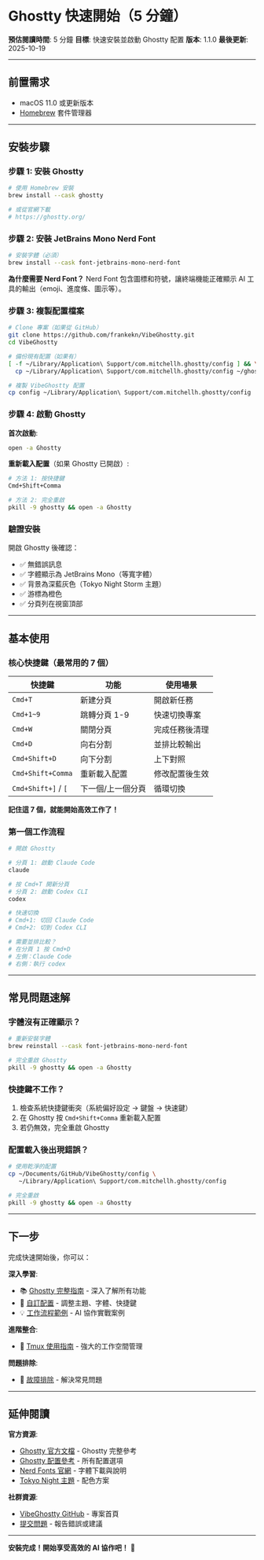 # Ghostty 快速開始（5 分鐘）

**預估閱讀時間**: 5 分鐘
**目標**: 快速安裝並啟動 Ghostty 配置
**版本**: 1.1.0
**最後更新**: 2025-10-19

---

## 前置需求

- macOS 11.0 或更新版本
- [Homebrew](https://brew.sh/) 套件管理器

---

## 安裝步驟

### 步驟 1: 安裝 Ghostty

```bash
# 使用 Homebrew 安裝
brew install --cask ghostty

# 或從官網下載
# https://ghostty.org/
```

### 步驟 2: 安裝 JetBrains Mono Nerd Font

```bash
# 安裝字體（必須）
brew install --cask font-jetbrains-mono-nerd-font
```

**為什麼需要 Nerd Font？**
Nerd Font 包含圖標和符號，讓終端機能正確顯示 AI 工具的輸出（emoji、進度條、圖示等）。

### 步驟 3: 複製配置檔案

```bash
# Clone 專案（如果從 GitHub）
git clone https://github.com/frankekn/VibeGhostty.git
cd VibeGhostty

# 備份現有配置（如果有）
[ -f ~/Library/Application\ Support/com.mitchellh.ghostty/config ] && \
  cp ~/Library/Application\ Support/com.mitchellh.ghostty/config ~/ghostty-config.backup

# 複製 VibeGhostty 配置
cp config ~/Library/Application\ Support/com.mitchellh.ghostty/config
```

### 步驟 4: 啟動 Ghostty

**首次啟動**:
```bash
open -a Ghostty
```

**重新載入配置**（如果 Ghostty 已開啟）:
```bash
# 方法 1: 按快捷鍵
Cmd+Shift+Comma

# 方法 2: 完全重啟
pkill -9 ghostty && open -a Ghostty
```

### 驗證安裝

開啟 Ghostty 後確認：

- ✅ 無錯誤訊息
- ✅ 字體顯示為 JetBrains Mono（等寬字體）
- ✅ 背景為深藍灰色（Tokyo Night Storm 主題）
- ✅ 游標為橙色
- ✅ 分頁列在視窗頂部

---

## 基本使用

### 核心快捷鍵（最常用的 7 個）

| 快捷鍵 | 功能 | 使用場景 |
|--------|------|---------|
| `Cmd+T` | 新建分頁 | 開啟新任務 |
| `Cmd+1~9` | 跳轉分頁 1-9 | 快速切換專案 |
| `Cmd+W` | 關閉分頁 | 完成任務後清理 |
| `Cmd+D` | 向右分割 | 並排比較輸出 |
| `Cmd+Shift+D` | 向下分割 | 上下對照 |
| `Cmd+Shift+Comma` | 重新載入配置 | 修改配置後生效 |
| `Cmd+Shift+]` / `[` | 下一個/上一個分頁 | 循環切換 |

**記住這 7 個，就能開始高效工作了！**

### 第一個工作流程

```bash
# 開啟 Ghostty

# 分頁 1: 啟動 Claude Code
claude

# 按 Cmd+T 開新分頁
# 分頁 2: 啟動 Codex CLI
codex

# 快速切換
# Cmd+1: 切回 Claude Code
# Cmd+2: 切到 Codex CLI

# 需要並排比較？
# 在分頁 1 按 Cmd+D
# 左側：Claude Code
# 右側：執行 codex
```

---

## 常見問題速解

### 字體沒有正確顯示？

```bash
# 重新安裝字體
brew reinstall --cask font-jetbrains-mono-nerd-font

# 完全重啟 Ghostty
pkill -9 ghostty && open -a Ghostty
```

### 快捷鍵不工作？

1. 檢查系統快捷鍵衝突（系統偏好設定 → 鍵盤 → 快速鍵）
2. 在 Ghostty 按 `Cmd+Shift+Comma` 重新載入配置
3. 若仍無效，完全重啟 Ghostty

### 配置載入後出現錯誤？

```bash
# 使用乾淨的配置
cp ~/Documents/GitHub/VibeGhostty/config \
   ~/Library/Application\ Support/com.mitchellh.ghostty/config

# 完全重啟
pkill -9 ghostty && open -a Ghostty
```

---

## 下一步

完成快速開始後，你可以：

**深入學習**:
- 📚 [Ghostty 完整指南](ghostty-guide.zh-TW.md) - 深入了解所有功能
- 🎨 [自訂配置](customization.zh-TW.md) - 調整主題、字體、快捷鍵
- 💡 [工作流程範例](workflows.zh-TW.md) - AI 協作實戰案例

**進階整合**:
- 🔧 [Tmux 使用指南](tmux-guide.zh-TW.md) - 強大的工作空間管理

**問題排除**:
- 🐛 [故障排除](troubleshooting.zh-TW.md) - 解決常見問題

---

## 延伸閱讀

**官方資源**:
- [Ghostty 官方文檔](https://ghostty.org/docs) - Ghostty 完整參考
- [Ghostty 配置參考](https://ghostty.org/docs/config) - 所有配置選項
- [Nerd Fonts 官網](https://www.nerdfonts.com/) - 字體下載與說明
- [Tokyo Night 主題](https://github.com/enkia/tokyo-night-vscode-theme) - 配色方案

**社群資源**:
- [VibeGhostty GitHub](https://github.com/frankekn/VibeGhostty) - 專案首頁
- [提交問題](https://github.com/frankekn/VibeGhostty/issues) - 報告錯誤或建議

---

**安裝完成！開始享受高效的 AI 協作吧！** 🚀
